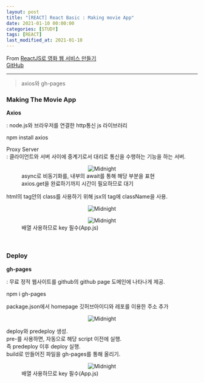 ```yaml
---
layout: post
title: "[REACT] React Basic : Making movie App"
date: 2021-01-10 00:00:00
categories: [STUDY]
tags: [REACT]
last_modified_at: 2021-01-10
---
```


From [ReactJS로 영화 웹 서비스 만들기](https://nomadcoders.co/react-fundamentals/lobby)
<br>[GitHub](https://github.com/Sinyoung3016/React_Tutorial)

---

> axios와 gh-pages

### Making The Movie App

__Axios__
<p>
: node.js와 브라우저를 연결한 http통신 js 라이브러리
</p>

npm install axios

<p>
Proxy Server
<br>: 클라이언트와 서버 사이에 중계기로서 대리로 통신을 수행하는 기능을 하는 서버.
</p>

<figure>
<center><img src="/Fortune/assets/React/22.png" alt="Midnight"></center>
<figcaption>async로 비동기화를, 내부의 await를 통해 해당 부분을 표현
<br>axios.get을 완료하기까지 시간이 필요하므로 대기</figcaption>
</figure>

<p>
html의 tag안의 class를 사용하기 위해 jsx의 tag에 className을 사용.
</p>

<figure>
<center><img src="/Fortune/assets/React/23.png" alt="Midnight"></center>
</figure>

<figure>
<center><img src="/Fortune/assets/React/24.png" alt="Midnight"></center>
<figcaption>배열 사용하므로 key 필수(App.js)</figcaption>
</figure>

<br>

### Deploy

__gh-pages__
<p>
: 무료 정적 웹사이트를 github의 github page 도메인에 나타나게 제공.
</p>

npm i gh-pages

<p>
package.json에서 homepage 깃허브아이디와 레포를 이용한 주소 추가
</p>

<figure>
<center><img src="/Fortune/assets/React/25.png" alt="Midnight"></center>
</figure>

<p>
deploy와 predeploy 생성.
<br>pre-를 사용하면, 자동으로 해당 script 이전에 실행.
<br>즉 predeploy 이후 deploy 실행.
<br>build로 만들어진 파일을 gh-pages를 통해 올리기.
</p>

<figure>
<center><img src="/Fortune/assets/React/26.png" alt="Midnight"></center>
<figcaption>배열 사용하므로 key 필수(App.js)</figcaption>
</figure>

<br>
<br>



